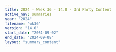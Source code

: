 ```yaml
---
title: 2024 - Week 36 - 14.0 - 3rd Party Content
active_nav: summaries
year: "2024"
filename: "wk36"
version: "14.0"
start_date: "2024-09-02"
end_date: "2024-09-08"
layout: "summary_content"
---
```

